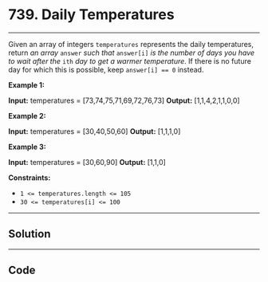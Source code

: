 # 739. Daily Temperatures

---

Given an array of integers `temperatures` represents the daily temperatures, return _an array_ `answer` _such that_ `answer[i]` _is the number of days you have to wait after the_ `ith` _day to get a warmer temperature_. If there is no future day for which this is possible, keep `answer[i] == 0` instead.

 

**Example 1:**


**Input:** temperatures = [73,74,75,71,69,72,76,73]
**Output:** [1,1,4,2,1,1,0,0]


**Example 2:**


**Input:** temperatures = [30,40,50,60]
**Output:** [1,1,1,0]


**Example 3:**


**Input:** temperatures = [30,60,90]
**Output:** [1,1,0]


 

**Constraints:**

  * `1 <= temperatures.length <= 105`
  * `30 <= temperatures[i] <= 100`

---

## Solution



---

## Code
```python


```